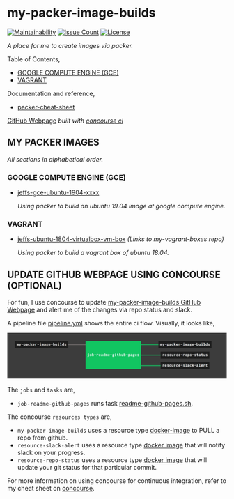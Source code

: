 # my-packer-image-builds

[![Maintainability](https://api.codeclimate.com/v1/badges/23dab087af17b9177ed8/maintainability)](https://codeclimate.com/github/JeffDeCola/my-packer-image-builds/maintainability)
[![Issue Count](https://codeclimate.com/github/JeffDeCola/my-packer-image-builds/badges/issue_count.svg)](https://codeclimate.com/github/JeffDeCola/my-packer-image-builds/issues)
[![License](http://img.shields.io/:license-mit-blue.svg)](http://jeffdecola.mit-license.org)

_A place for me to create images via packer._

Table of Contents,

* [GOOGLE COMPUTE ENGINE (GCE)](https://github.com/JeffDeCola/my-packer-image-builds#google-compute-engine-gce)
* [VAGRANT](https://github.com/JeffDeCola/my-packer-image-builds#vagrant)

Documentation and reference,

* [packer-cheat-sheet](https://github.com/JeffDeCola/my-cheat-sheets/tree/master/software/operations-tools/orchestration/builds-deployment-containers/packer-cheat-sheet)

[GitHub Webpage](https://jeffdecola.github.io/my-packer-image-builds/)
_built with
[concourse ci](https://github.com/JeffDeCola/my-packer-image-builds/blob/master/ci-README.md)_

## MY PACKER IMAGES

_All sections in alphabetical order._

### GOOGLE COMPUTE ENGINE (GCE)

* [jeffs-gce-ubuntu-1904-xxxx](https://github.com/JeffDeCola/my-packer-image-builds/tree/master/google-compute-engine/jeffs-gce-ubuntu-1904)

  _Using packer to build an ubuntu 19.04 image at google compute engine._

### VAGRANT

* [jeffs-ubuntu-1804-virtualbox-vm-box](https://github.com/JeffDeCola/my-vagrant-boxes/tree/master/create-vagrant-box-for-virtualbox-on-windows-using-packer/jeffs-ubuntu-1804-virtualbox-vm-box)
_(Links to my-vagrant-boxes repo)_

  _Using packer to build a vagrant box of ubuntu 18.04._

## UPDATE GITHUB WEBPAGE USING CONCOURSE (OPTIONAL)

For fun, I use concourse to update
[my-packer-image-builds GitHub Webpage](https://jeffdecola.github.io/my-packer-image-builds/)
and alert me of the changes via repo status and slack.

A pipeline file [pipeline.yml](https://github.com/JeffDeCola/my-packer-image-builds/tree/master/ci/pipeline.yml)
shows the entire ci flow. Visually, it looks like,

![IMAGE - my-packer-image-builds concourse ci pipeline - IMAGE](docs/pics/my-packer-image-builds-pipeline.jpg)

The `jobs` and `tasks` are,

* `job-readme-github-pages` runs task
  [readme-github-pages.sh](https://github.com/JeffDeCola/my-packer-image-builds/tree/master/ci/scripts/readme-github-pages.sh).

The concourse `resources types` are,

* `my-packer-image-builds` uses a resource type
  [docker-image](https://hub.docker.com/r/concourse/git-resource/)
  to PULL a repo from github.
* `resource-slack-alert` uses a resource type
  [docker image](https://hub.docker.com/r/cfcommunity/slack-notification-resource)
  that will notify slack on your progress.
* `resource-repo-status` uses a resource type
  [docker image](https://hub.docker.com/r/dpb587/github-status-resource)
  that will update your git status for that particular commit.

For more information on using concourse for continuous integration,
refer to my cheat sheet on [concourse](https://github.com/JeffDeCola/my-cheat-sheets/tree/master/software/operations-tools/continuous-integration-continuous-deployment/concourse-cheat-sheet).
